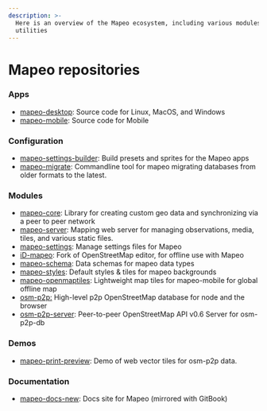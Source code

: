 ```yaml
---
description: >-
  Here is an overview of the Mapeo ecosystem, including various modules and
  utilities
---
```


# Mapeo repositories

### Apps

* [mapeo-desktop](https://github.com/digidem/mapeo-desktop): Source code for Linux, MacOS, and Windows
* [mapeo-mobile](https://github.com/digidem/mapeo-mobile): Source code for Mobile

### Configuration

* [mapeo-settings-builder](https://github.com/digidem/mapeo-settings-builder): Build presets and sprites for the Mapeo apps
* [mapeo-migrate](https://github.com/digidem/mapeo-migrate): Commandline tool for mapeo migrating databases from older formats to the latest.

### Modules

* [mapeo-core](https://github.com/digidem/mapeo-core): Library for creating custom geo data and synchronizing via a peer to peer network
* [mapeo-server](https://github.com/digidem/mapeo-server): Mapping web server for managing observations, media, tiles, and various static files.
* [mapeo-settings](https://github.com/digidem/mapeo-settings): Manage settings files for Mapeo
* [iD-mapeo](https://github.com/digidem/iD-mapeo): Fork of OpenStreetMap editor, for offline use with Mapeo
* [mapeo-schema](https://github.com/digidem/mapeo-schema): Data schemas for mapeo data types
* [mapeo-styles](https://github.com/digidem/mapeo-styles): Default styles & tiles for mapeo backgrounds
* [mapeo-openmaptiles](https://github.com/digidem/mapeo-openmaptiles): Lightweight map tiles for mapeo-mobile for global offline map
* [osm-p2p:](https://github.com/digidem/osm-p2p) High-level p2p OpenStreetMap database for node and the browser
* [osm-p2p-server](https://github.com/digidem/osm-p2p-server): Peer-to-peer OpenStreetMap API v0.6 Server for osm-p2p-db

### Demos

* [mapeo-print-preview](https://github.com/digidem/mapeo-print-preview): Demo of web vector tiles for osm-p2p data.

### Documentation

* [mapeo-docs-new](https://github.com/digidem/mapeo-docs-new): Docs site for Mapeo (mirrored with GitBook)

​
